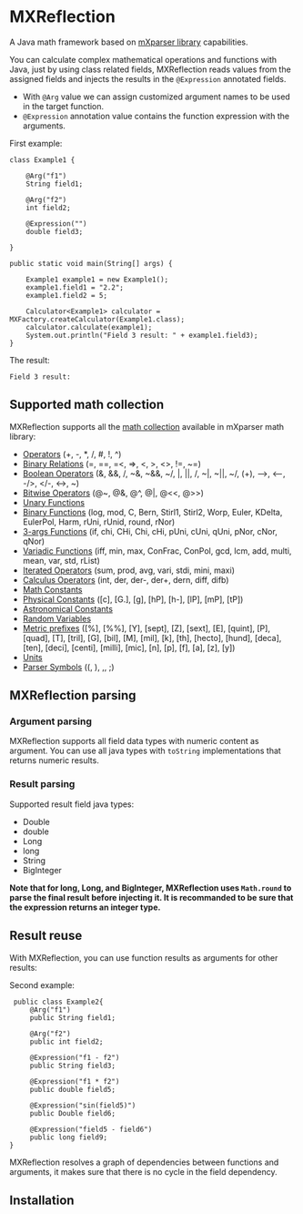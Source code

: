 # MXReflection  
A Java math framework based on [mXparser library](http://mathparser.org/) capabilities. 

You can calculate complex mathematical operations and functions with Java, just by using class related fields, MXReflection reads values from the assigned fields and injects the results in the `@Expression` annotated fields.

 - With `@Arg`  value we can assign customized argument names to be used in the target function.
 - `@Expression` annotation value contains the function expression with the arguments.

First example:

    class Example1 {
    
        @Arg("f1")
        String field1;
    
        @Arg("f2")
        int field2;
    
        @Expression("")
        double field3;
    
    }
    
    public static void main(String[] args) {
        
        Example1 example1 = new Example1();
        example1.field1 = "2.2";
        example1.field2 = 5;
        
        Calculator<Example1> calculator = MXFactory.createCalculator(Example1.class);
        calculator.calculate(example1);
        System.out.println("Field 3 result: " + example1.field3);
    }

The result:

    Field 3 result: 

## Supported math collection

MXReflection supports all the [math collection](http://mathparser.org/mxparser-math-collection/) available in mXparser math library:

 - [Operators](http://mathparser.org/mxparser-math-collection/operators/) (+, -, *, /, #, !, ^)
- [Binary Relations](http://mathparser.org/mxparser-math-collection/binary-relations/) (=, ==, =<, =>, <, >, <>, !=, ~=)
- [Boolean Operators](http://mathparser.org/mxparser-math-collection/boolean-operators/) (&, &&, /\, ~&, ~&&, ~/\, |, ||, \/, ~|, ~||, ~\/, (+), -->, <--, -/>, </-, <->, ~)
- [Bitwise Operators](http://mathparser.org/mxparser-math-collection/bitwise-operators/) (@~, @&, @^, @|, @<<, @>>)
- [Unary Functions](http://mathparser.org/mxparser-math-collection/unary-functions/)
- [Binary Functions](http://mathparser.org/mxparser-math-collection/binary-functions/) (log, mod, C, Bern, Stirl1, Stirl2, Worp, Euler, KDelta, EulerPol, Harm, rUni, rUnid, round, rNor)
- [3-args Functions](http://mathparser.org/mxparser-math-collection/3-args-functions/) (if, chi, CHi, Chi, cHi, pUni, cUni, qUni, pNor, cNor, qNor)
- [Variadic Functions](http://mathparser.org/mxparser-math-collection/variadic-functions/) (iff, min, max, ConFrac, ConPol, gcd, lcm, add, multi, mean, var, std, rList)
- [Iterated Operators](http://mathparser.org/mxparser-math-collection/iterated-operators/) (sum, prod, avg, vari, stdi, mini, maxi)
- [Calculus Operators](http://mathparser.org/mxparser-math-collection/calculus-operators/) (int, der, der-, der+, dern, diff, difb)
- [Math Constants](http://mathparser.org/mxparser-math-collection/constants/)
- [Physical Constants](http://mathparser.org/mxparser-math-collection/physical-constants/) ([c], [G.], [g], [hP], [h-], [lP], [mP], [tP])
- [Astronomical Constants](http://mathparser.org/mxparser-math-collection/astronomical-constants/)
- [Random Variables](http://mathparser.org/mxparser-math-collection/random-variables/)
- [Metric prefixes](http://mathparser.org/mxparser-math-collection/metric-prefixes/) ([%], [%%], [Y], [sept], [Z], [sext], [E], [quint], [P], [quad], [T], [tril], [G], [bil], [M], [mil], [k], [th], [hecto], [hund], [deca], [ten], [deci], [centi], [milli], [mic], [n], [p], [f], [a], [z], [y])
- [Units](http://mathparser.org/mxparser-math-collection/units/)
- [Parser Symbols](http://mathparser.org/mxparser-math-collection/parser-symbols/) ((, ), ,, ;)

## MXReflection parsing
### Argument parsing

MXReflection supports all field data types with numeric content as argument. You can use all java types with `toString` implementations that returns numeric results.

### Result parsing

Supported result field java types:

 - Double
 - double
 - Long
 - long
 - String
 - BigInteger

 **Note that for long, Long, and BigInteger, MXReflection uses `Math.round` to parse the final result before injecting it. It is recommanded to be sure that the expression returns an integer type.**
  
## Result reuse

With MXReflection, you can use function results as arguments for other results:    

Second example:

     public class Example2{          
         @Arg("f1")  
         public String field1;          
     
         @Arg("f2")  
         public int field2;          
     
         @Expression("f1 - f2")  
         public String field3;          
     
         @Expression("f1 * f2")  
         public double field5;          
     
         @Expression("sin(field5)")  
         public Double field6;          
     
         @Expression("field5 - field6")  
         public long field9;  
    }

  

MXReflection resolves a graph of dependencies between functions and arguments, it makes sure that there is no cycle in the field dependency. 

## Installation